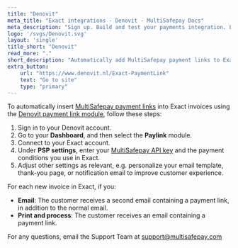 ```yaml
---
title: "Denovit"
meta_title: "Exact integrations - Denovit - MultiSafepay Docs"
meta_description: "Sign up. Build and test your payments integration. Explore our products and services. Use our API reference, SDKs, and wrappers. Get support."
logo: '/svgs/Denovit.svg'
layout: 'single'
title_short: "Denovit"
read_more: "."
short_description: "Automatically add MultiSafepay payment links to Exact invoices"
extra_button:
    url: "https://www.denovit.nl/Exact-PaymentLink"
    text: "Go to site"
    type: "primary"
---
```


To automatically insert [MultiSafepay payment links](/payments/checkout/payment-link/) into Exact invoices using the [Denovit payment link module](https://www.denovit.nl/Exact-PaymentLink), follow these steps:

1. Sign in to your Denovit account.
2. Go to your **Dashboard**, and then select the **Paylink** module. 
3. Connect to your Exact account.
4. Under **PSP settings**, enter your [MultiSafepay API key](/faq/general/multisafepay-glossary/#api-key) and the payment conditions you use in Exact. 
5. Adjust other settings as relevant, e.g. personalize your email template, thank-you page, or notification email to improve customer experience.

For each new invoice in Exact, if you:

- **Email**: The customer receives a second email containing a payment link, in addition to the normal email.
- **Print and process**: The customer receives an email containing a payment link.

For any questions, email the Support Team at <support@multisafepay.com>